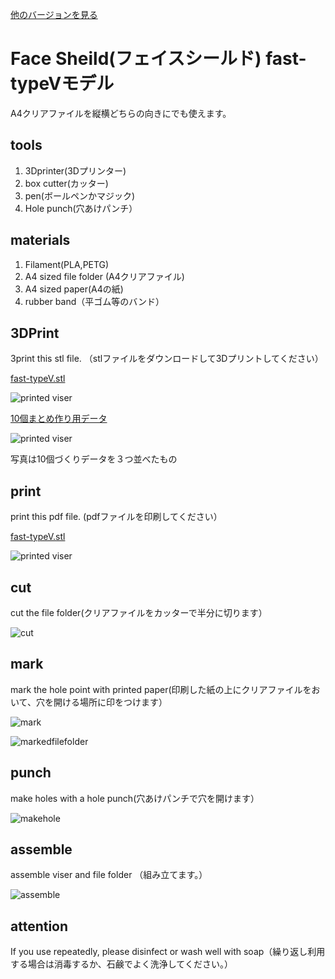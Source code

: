 [他のバージョンを見る](https://github.com/doyodoyo/facesheild)

# Face Sheild(フェイスシールド) fast-typeVモデル

A4クリアファイルを縦横どちらの向きにでも使えます。

## tools
1. 3Dprinter(3Dプリンター)
2. box cutter(カッター)
3. pen(ボールペンかマジック)
4. Hole punch(穴あけパンチ）

## materials
1. Filament(PLA,PETG)
2. A4 sized file folder (A4クリアファイル)
3. A4 sized paper(A4の紙)
4. rubber band（平ゴム等のバンド）

## 3DPrint
3print this stl file. （stlファイルをダウンロードして3Dプリントしてください）

[fast-typeV.stl](fast-typeV.stl)

![printed viser](../images/ver2-2.jpeg)

[10個まとめ作り用データ](fast-typeVX10.stl)

![printed viser](../images/fastV-04.jpeg)

写真は10個づくりデータを３つ並べたもの


## print
print this pdf file. (pdfファイルを印刷してください）

[fast-typeV.stl](hole-fast-typeV.pdf)


![printed viser](../images/fastV-02.jpeg)

## cut
cut the file folder(クリアファイルをカッターで半分に切ります）

![cut](../images/3.jpeg)

## mark
mark the hole point with printed paper(印刷した紙の上にクリアファイルをおいて、穴を開ける場所に印をつけます）

![mark](../images/4.jpeg)


![markedfilefolder](../images/5.jpeg)

## punch
make holes with a hole punch(穴あけパンチで穴を開けます）

![makehole](../images/6.jpeg)

## assemble
assemble viser and file folder （組み立てます。）

![assemble](../images/fastV-03.jpeg)

## attention
If you use repeatedly, please disinfect or wash well with soap（繰り返し利用する場合は消毒するか、石鹸でよく洗浄してください。）


